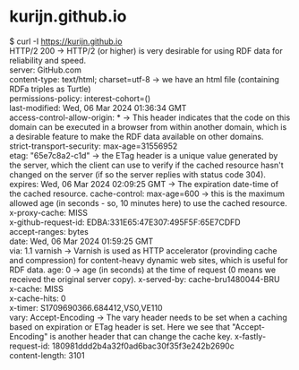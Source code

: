 # kurijn.github.io

$ curl -I https://kurijn.github.io  
HTTP/2 200 &rarr; HTTP/2 (or higher) is very desirable for using RDF data for reliability and speed.  
server: GitHub.com  
content-type: text/html; charset=utf-8  &rarr; we have an html file (containing RDFa triples as Turtle)  
permissions-policy: interest-cohort=()  
last-modified: Wed, 06 Mar 2024 01:36:34 GMT  
access-control-allow-origin: *  &rarr; This header indicates that the code on this domain can be executed in a browser from within another domain, which is a desirable feature to make the RDF data available on other domains.  
strict-transport-security: max-age=31556952  
etag: "65e7c8a2-c1d" &rarr; the ETag header is a unique value generated by the server, which the client can use to verify if the cached resource hasn't changed on the server (if so the server replies with status code 304).  
expires: Wed, 06 Mar 2024 02:09:25 GMT   &rarr; The expiration date-time of the cached resource.
cache-control: max-age=600 &rarr; this is the maximum allowed age (in seconds - so, 10 minutes here) to use the cached resource.
x-proxy-cache: MISS  
x-github-request-id: EDBA:331E65:47E307:495F5F:65E7CDFD  
accept-ranges: bytes  
date: Wed, 06 Mar 2024 01:59:25 GMT  
via: 1.1 varnish  &rarr; Varnish is used as HTTP accelerator (provinding cache and compression) for content-heavy dynamic web sites, which is useful for RDF data.
age: 0    &rarr; age (in seconds) at the time of request (0 means we received the original server copy).
x-served-by: cache-bru1480044-BRU  
x-cache: MISS  
x-cache-hits: 0  
x-timer: S1709690366.684412,VS0,VE110  
vary: Accept-Encoding   &rarr; The vary header needs to be set when a caching based on expiration or ETag header is set. Here we see that "Accept-Encoding" is another header that can change the cache key.
x-fastly-request-id: 180981ddd2b4a32f0ad6bac30f35f3e242b2690c  
content-length: 3101  
